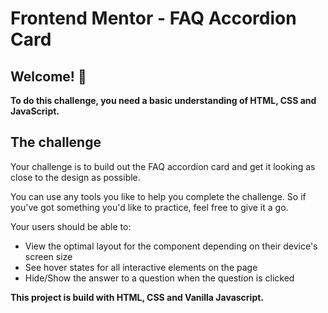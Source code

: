 # Frontend Mentor - FAQ Accordion Card

## Welcome! 👋

**To do this challenge, you need a basic understanding of HTML, CSS and JavaScript.**

## The challenge

Your challenge is to build out the FAQ accordion card and get it looking as close to the design as possible.

You can use any tools you like to help you complete the challenge. So if you've got something you'd like to practice, feel free to give it a go.

Your users should be able to:

- View the optimal layout for the component depending on their device's screen size
- See hover states for all interactive elements on the page
- Hide/Show the answer to a question when the question is clicked

**This project is build with HTML, CSS and Vanilla Javascript.**